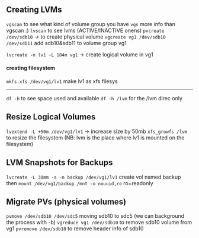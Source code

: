 ## Creating LVMs
`vgscan` to see what kind of volume group you have
`vgs` more info than vgscan :)
`lvscan` to see lvms (ACTIVE/INACTIVE onens)
`pvcreate /dev/sdb10`   -> to create physical volume
`vgcreate vg1 /dev/sdb10 /dev/sdb11` add sdb10&sdb11 to volume group vg1

`lvcreate -n lv1 -L 184m vg1` -> create logical volume in vg1 

#### creating filesystem
`mkfs.xfs /dev/vg1/lv1` make lv1 as xfs filesys
___________

`df -h` to see space used and available
`df -h /lvm` for the /lvm direc only

## Resize Logical Volumes
`lvextend -L +50m /dev/vg1/lv1` -> increase size by 50mb
`xfs_growfs /lvm` to resize the filesystem (NB: lvm is the place where lv1 is mounted on the filesystem)

## LVM Snapshots for Backups
`lvcreate -L 30mm -s -n backup /dev/vg1/lv1` create vol named backup
then `mount /dev/vg1/backup /mnt -o nouuid,ro` ro=readonly

## Migrate PVs (physical volumes)
`pvmove /dev/sdb10 /dev/sdc5` moving sdb10 to sdc5  (we can background the process with -b)
`vgreduce vg1 /dev/sdb10` to remove sdb10 volume from vg1
`pvremove /dev/sdb10`  to remove header info of sdb10

